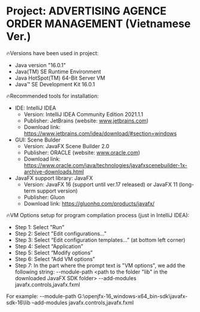 # Project: ADVERTISING AGENCE ORDER MANAGEMENT (Vietnamese Ver.)


🔥Versions have been used in project:
- Java version "16.0.1"
- Java(TM) SE Runtime Environment
- Java HotSpot(TM) 64-Bit Server VM
- Java™ SE Development Kit 16.0.1 

🔥Recommended tools for installation:
- IDE: IntelliJ IDEA
	+ Version: IntelliJ IDEA Community Edition 2021.1.1
	+ Publisher: JetBrains (website: www.jetbrains.com)
	+ Download link: https://www.jetbrains.com/idea/download/#section=windows
- GUI: Scene Bulder
	+ Version: JavaFX Scene Builder 2.0
	+ Publisher: ORACLE (website: www.oracle.com)
	+ Download link: https://www.oracle.com/java/technologies/javafxscenebuilder-1x-archive-downloads.html
- JavaFX support library: JavaFX
	+ Version: JavaFX 16 (support until ver.17 released) or JavaFX 11 (long-term support version)
	+ Publisher: Gluon
	+ Download link: https://gluonhq.com/products/javafx/

🔥VM Options setup for program compilation process (just in IntelliJ IDEA):
- Step 1: Select "Run"
- Step 2: Select "Edit configurations…"
- Step 3: Select “Edit configuration templates…” (at bottom left corner)
- Step 4: Select “Application”
- Step 5: Select “Modify options”
- Step 6: Select “Add VM options”
- Step 7: In the part where the prompt text is "VM options", we add the following string:
--module-path <path to the folder "lib" in the downloaded JavaFX SDK folder> --add-modules javafx.controls,javafx.fxml

For example: --module-path G:\openjfx-16_windows-x64_bin-sdk\javafx-sdk-16\lib –add-modules javafx.controls,javafx.fxml
